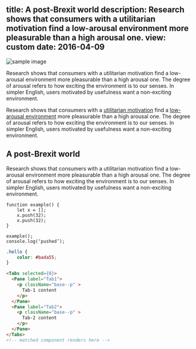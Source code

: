title: A post-Brexit world
description: Research shows that consumers with a utilitarian motivation find a low-arousal environment more pleasurable than a high arousal one.
view: custom
date: 2016-04-09
---

![sample image](/images/sample-image.jpg)

Research shows that consumers with a utilitarian motivation find a low-arousal environment more pleasurable than a high arousal one. The degree of arousal refers to how exciting the environment is to our senses. In simpler English, users motivated by usefulness want a non-exciting environment.

Research shows that consumers with a [utilitarian motivation](/) find a [low-arousal environment](/) more pleasurable than a high arousal one. The degree of arousal refers to how exciting the environment is to our senses. In simpler English, users motivated by usefulness want a non-exciting environment.

## A post-Brexit world

Research shows that consumers with a utilitarian motivation find a low-arousal environment more pleasurable than a high arousal one. The degree of arousal refers to how exciting the environment is to our senses. In simpler English, users motivated by usefulness want a non-exciting environment.

```
function example() {
	let x = [];
	x.push(32);
	x.push(32);
}

example();
console.log(‘pushed’);
```

```css
.hello {
	color: #bada55;
}
```

```html
<Tabs selected={0}>
  <Pane label="Tab1">
    <p className="base--p" >
      Tab-1 content
    </p>
  </Pane>
  <Pane label="Tab2">
    <p className="base--p" >
      Tab-2 content
    </p>
  </Pane>
</Tabs>
<!-- matched component renders here -->
```
